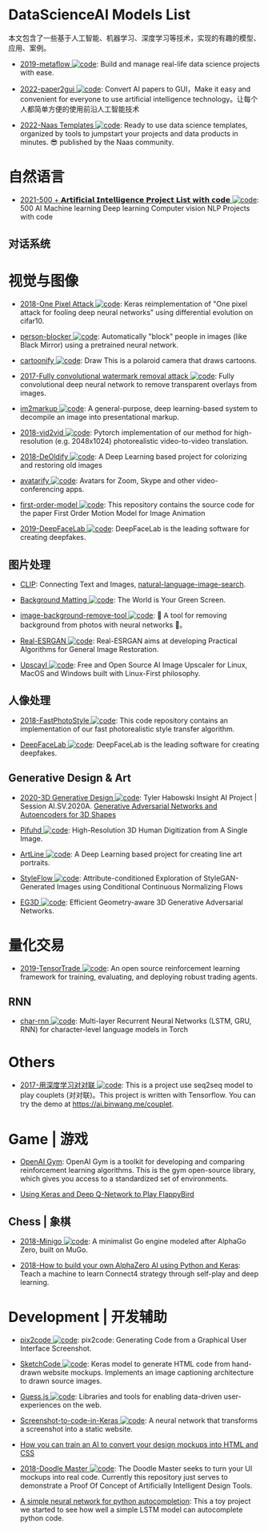 # DataScienceAI Models List

本文包含了一些基于人工智能、机器学习、深度学习等技术，实现的有趣的模型、应用、案例。

- [2019-metaflow ![code](https://martrix-usa.oss-accelerate.aliyuncs.com/logo/code.svg)](https://github.com/Netflix/metaflow): Build and manage real-life data science projects with ease.

- [2022-paper2gui ![code](https://martrix-usa.oss-accelerate.aliyuncs.com/logo/code.svg)](https://github.com/Baiyuetribe/paper2gui): Convert AI papers to GUI，Make it easy and convenient for everyone to use artificial intelligence technology。让每个人都简单方便的使用前沿人工智能技术

- [2022-Naas Templates ![code](https://martrix-usa.oss-accelerate.aliyuncs.com/logo/code.svg)](https://github.com/jupyter-naas/awesome-notebooks): Ready to use data science templates, organized by tools to jumpstart your projects and data products in minutes. 😎 published by the Naas community.

# 自然语言

- [2021-500 + 𝗔𝗿𝘁𝗶𝗳𝗶𝗰𝗶𝗮𝗹 𝗜𝗻𝘁𝗲𝗹𝗹𝗶𝗴𝗲𝗻𝗰𝗲 𝗣𝗿𝗼𝗷𝗲𝗰𝘁 𝗟𝗶𝘀𝘁 𝘄𝗶𝘁𝗵 𝗰𝗼𝗱𝗲 ![code](https://martrix-usa.oss-accelerate.aliyuncs.com/logo/code.svg)](https://github.com/ashishpatel26/500-AI-Machine-learning-Deep-learning-Computer-vision-NLP-Projects-with-code): 500 AI Machine learning Deep learning Computer vision NLP Projects with code

## 对话系统

# 视觉与图像

- [2018-One Pixel Attack ![code](https://martrix-usa.oss-accelerate.aliyuncs.com/logo/code.svg)](https://github.com/Hyperparticle/one-pixel-attack-keras): Keras reimplementation of "One pixel attack for fooling deep neural networks" using differential evolution on cifar10.

- [person-blocker ![code](https://martrix-usa.oss-accelerate.aliyuncs.com/logo/code.svg)](https://github.com/minimaxir/person-blocker): Automatically "block" people in images (like Black Mirror) using a pretrained neural network.

- [cartoonify ![code](https://martrix-usa.oss-accelerate.aliyuncs.com/logo/code.svg)](https://github.com/danmacnish/cartoonify): Draw This is a polaroid camera that draws cartoons.

- [2017-Fully convolutional watermark removal attack ![code](https://martrix-usa.oss-accelerate.aliyuncs.com/logo/code.svg)](https://github.com/marcbelmont/cnn-watermark-removal): Fully convolutional deep neural network to remove transparent overlays from images.

- [im2markup ![code](https://martrix-usa.oss-accelerate.aliyuncs.com/logo/code.svg)](https://github.com/harvardnlp/im2markup): A general-purpose, deep learning-based system to decompile an image into presentational markup.

- [2018-vid2vid ![code](https://martrix-usa.oss-accelerate.aliyuncs.com/logo/code.svg)](https://github.com/NVIDIA/vid2vid): Pytorch implementation of our method for high-resolution (e.g. 2048x1024) photorealistic video-to-video translation.

- [2018-DeOldify ![code](https://martrix-usa.oss-accelerate.aliyuncs.com/logo/code.svg)](https://github.com/jantic/DeOldify): A Deep Learning based project for colorizing and restoring old images

- [avatarify ![code](https://martrix-usa.oss-accelerate.aliyuncs.com/logo/code.svg)](https://github.com/alievk/avatarify): Avatars for Zoom, Skype and other video-conferencing apps.

- [first-order-model ![code](https://martrix-usa.oss-accelerate.aliyuncs.com/logo/code.svg)](https://github.com/AliaksandrSiarohin/first-order-model): This repository contains the source code for the paper First Order Motion Model for Image Animation

- [2019-DeepFaceLab ![code](https://martrix-usa.oss-accelerate.aliyuncs.com/logo/code.svg)](https://github.com/iperov/DeepFaceLab): DeepFaceLab is the leading software for creating deepfakes.

## 图片处理

- [CLIP](https://openai.com/blog/clip/): Connecting Text and Images, [natural-language-image-search](https://github.com/haltakov/natural-language-image-search#on-your-machine).

- [Background Matting ![code](https://martrix-usa.oss-accelerate.aliyuncs.com/logo/code.svg)](https://github.com/senguptaumd/Background-Matting): The World is Your Green Screen.

- [image-background-remove-tool ![code](https://martrix-usa.oss-accelerate.aliyuncs.com/logo/code.svg)](https://github.com/OPHoperHPO/image-background-remove-tool): 🥧 A tool for removing background from photos with neural networks 🥧。

- [Real-ESRGAN ![code](https://martrix-usa.oss-accelerate.aliyuncs.com/logo/code.svg)](https://github.com/xinntao/Real-ESRGAN): Real-ESRGAN aims at developing Practical Algorithms for General Image Restoration.

- [Upscayl ![code](https://martrix-usa.oss-accelerate.aliyuncs.com/logo/code.svg)](https://github.com/upscayl/upscayl): Free and Open Source AI Image Upscaler for Linux, MacOS and Windows built with Linux-First philosophy.

## 人像处理

- [2018-FastPhotoStyle ![code](https://martrix-usa.oss-accelerate.aliyuncs.com/logo/code.svg)](https://github.com/NVIDIA/FastPhotoStyle): This code repository contains an implementation of our fast photorealistic style transfer algorithm.

- [DeepFaceLab ![code](https://martrix-usa.oss-accelerate.aliyuncs.com/logo/code.svg)](https://github.com/iperov/DeepFaceLab): DeepFaceLab is the leading software for creating deepfakes.

## Generative Design & Art

- [2020-3D Generative Design ![code](https://martrix-usa.oss-accelerate.aliyuncs.com/logo/code.svg)](https://github.com/starstorms9/shape): Tyler Habowski Insight AI Project | Session AI.SV.2020A. [Generative Adversarial Networks and Autoencoders for 3D Shapes](https://github.com/marian42/shapegan)

- [Pifuhd ![code](https://martrix-usa.oss-accelerate.aliyuncs.com/logo/code.svg)](https://github.com/facebookresearch/pifuhd): High-Resolution 3D Human Digitization from A Single Image.

- [ArtLine ![code](https://martrix-usa.oss-accelerate.aliyuncs.com/logo/code.svg)](https://github.com/vijishmadhavan/ArtLine): A Deep Learning based project for creating line art portraits.

- [StyleFlow ![code](https://martrix-usa.oss-accelerate.aliyuncs.com/logo/code.svg)](https://github.com/RameenAbdal/StyleFlow): Attribute-conditioned Exploration of StyleGAN-Generated Images using Conditional Continuous Normalizing Flows

- [EG3D ![code](https://martrix-usa.oss-accelerate.aliyuncs.com/logo/code.svg)](https://github.com/NVlabs/eg3d): Efficient Geometry-aware 3D Generative Adversarial Networks.

# 量化交易

- [2019-TensorTrade ![code](https://martrix-usa.oss-accelerate.aliyuncs.com/logo/code.svg)](https://github.com/notadamking/tensortrade): An open source reinforcement learning framework for training, evaluating, and deploying robust trading agents.

## RNN

- [char-rnn ![code](https://martrix-usa.oss-accelerate.aliyuncs.com/logo/code.svg)](https://github.com/karpathy/char-rnn): Multi-layer Recurrent Neural Networks (LSTM, GRU, RNN) for character-level language models in Torch

# Others

- [2017-用深度学习对对联 ![code](https://martrix-usa.oss-accelerate.aliyuncs.com/logo/code.svg)](https://github.com/wb14123/seq2seq-couplet): This is a project use seq2seq model to play couplets (对对联)。This project is written with Tensorflow. You can try the demo at https://ai.binwang.me/couplet.

# Game | 游戏

- [OpenAI Gym](https://github.com/openai/gym): OpenAI Gym is a toolkit for developing and comparing reinforcement learning algorithms. This is the gym open-source library, which gives you access to a standardized set of environments.

- [Using Keras and Deep Q-Network to Play FlappyBird](https://yanpanlau.github.io/2016/07/10/FlappyBird-Keras.html)

## Chess | 象棋

- [2018-Minigo ![code](https://martrix-usa.oss-accelerate.aliyuncs.com/logo/code.svg)](https://github.com/tensorflow/minigo): A minimalist Go engine modeled after AlphaGo Zero, built on MuGo.

- [2018-How to build your own AlphaZero AI using Python and Keras](https://parg.co/UiX): Teach a machine to learn Connect4 strategy through self-play and deep learning.

# Development | 开发辅助

- [pix2code ![code](https://martrix-usa.oss-accelerate.aliyuncs.com/logo/code.svg)](https://github.com/tonybeltramelli/pix2code): pix2code: Generating Code from a Graphical User Interface Screenshot.

- [SketchCode ![code](https://martrix-usa.oss-accelerate.aliyuncs.com/logo/code.svg)](https://github.com/ashnkumar/sketch-code): Keras model to generate HTML code from hand-drawn website mockups. Implements an image captioning architecture to drawn source images.

- [Guess.js ![code](https://martrix-usa.oss-accelerate.aliyuncs.com/logo/code.svg)](https://github.com/guess-js/guess): Libraries and tools for enabling data-driven user-experiences on the web.

- [Screenshot-to-code-in-Keras ![code](https://martrix-usa.oss-accelerate.aliyuncs.com/logo/code.svg)](https://github.com/emilwallner/Screenshot-to-code-in-Keras): A neural network that transforms a screenshot into a static website.

- [How you can train an AI to convert your design mockups into HTML and CSS](https://parg.co/UXR)

- [2018-Doodle Master ![code](https://martrix-usa.oss-accelerate.aliyuncs.com/logo/code.svg)](https://github.com/karanchahal/DoodleMaster): The Doodle Master seeks to turn your UI mockups into real code. Currently this repository just serves to demonstrate a Proof Of Concept of Artificially Intelligent Design Tools.

- [A simple neural network for python autocompletion](https://github.com/vpj/python_autocomplete): This a toy project we started to see how well a simple LSTM model can autocomplete python code.
